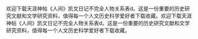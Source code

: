 欢迎下载天涯神帖《人间》凯文日记不完全人物关系表d。这是一份重要的历史研究文献和文学研究资料，值得每一个人文历史科学爱好者下载收藏。欢迎下载天涯神帖《人间》凯文日记不完全人物关系表d。这是一份重要的历史研究文献和文学研究资料，值得每一个人文历史科学爱好者下载收藏。
